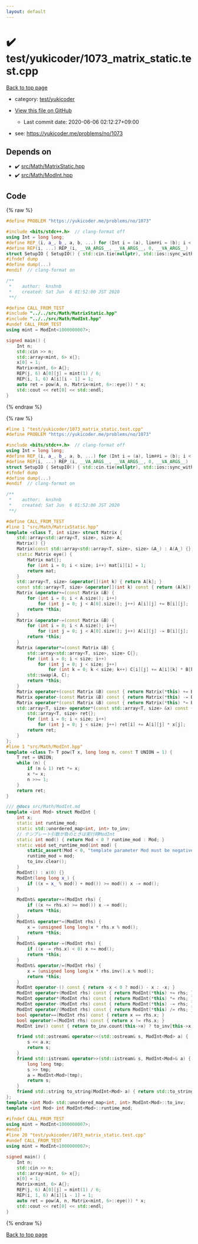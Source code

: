 ```yaml
---
layout: default
---
```


<!-- mathjax config similar to math.stackexchange -->
<script type="text/javascript" async
  src="https://cdnjs.cloudflare.com/ajax/libs/mathjax/2.7.5/MathJax.js?config=TeX-MML-AM_CHTML">
</script>
<script type="text/x-mathjax-config">
  MathJax.Hub.Config({
    TeX: { equationNumbers: { autoNumber: "AMS" }},
    tex2jax: {
      inlineMath: [ ['$','$'] ],
      processEscapes: true
    },
    "HTML-CSS": { matchFontHeight: false },
    displayAlign: "left",
    displayIndent: "2em"
  });
</script>

<script type="text/javascript" src="https://cdnjs.cloudflare.com/ajax/libs/jquery/3.4.1/jquery.min.js"></script>
<script src="https://cdn.jsdelivr.net/npm/jquery-balloon-js@1.1.2/jquery.balloon.min.js" integrity="sha256-ZEYs9VrgAeNuPvs15E39OsyOJaIkXEEt10fzxJ20+2I=" crossorigin="anonymous"></script>
<script type="text/javascript" src="../../../assets/js/copy-button.js"></script>
<link rel="stylesheet" href="../../../assets/css/copy-button.css" />


# :heavy_check_mark: test/yukicoder/1073_matrix_static.test.cpp

<a href="../../../index.html">Back to top page</a>

* category: <a href="../../../index.html#de60e5ba474ac43bf7562c10f5977e2d">test/yukicoder</a>
* <a href="{{ site.github.repository_url }}/blob/master/test/yukicoder/1073_matrix_static.test.cpp">View this file on GitHub</a>
    - Last commit date: 2020-06-06 02:12:27+09:00


* see: <a href="https://yukicoder.me/problems/no/1073">https://yukicoder.me/problems/no/1073</a>


## Depends on

* :heavy_check_mark: <a href="../../../library/src/Math/MatrixStatic.hpp.html">src/Math/MatrixStatic.hpp</a>
* :heavy_check_mark: <a href="../../../library/src/Math/ModInt.hpp.html">src/Math/ModInt.hpp</a>


## Code

<a id="unbundled"></a>
{% raw %}
```cpp
#define PROBLEM "https://yukicoder.me/problems/no/1073"

#include <bits/stdc++.h>  // clang-format off
using Int = long long;
#define REP_(i, a_, b_, a, b, ...) for (Int i = (a), lim##i = (b); i < lim##i; i++)
#define REP(i, ...) REP_(i, __VA_ARGS__, __VA_ARGS__, 0, __VA_ARGS__)
struct SetupIO { SetupIO() { std::cin.tie(nullptr), std::ios::sync_with_stdio(false), std::cout << std::fixed << std::setprecision(13); } } setup_io;
#ifndef dump
#define dump(...)
#endif  // clang-format on

/**
 *    author:  knshnb
 *    created: Sat Jun  6 01:52:00 JST 2020
 **/

#define CALL_FROM_TEST
#include "../../src/Math/MatrixStatic.hpp"
#include "../../src/Math/ModInt.hpp"
#undef CALL_FROM_TEST
using mint = ModInt<1000000007>;

signed main() {
    Int n;
    std::cin >> n;
    std::array<mint, 6> x{};
    x[0] = 1;
    Matrix<mint, 6> A{};
    REP(j, 6) A[0][j] = mint(1) / 6;
    REP(i, 1, 6) A[i][i - 1] = 1;
    auto ret = pow(A, n, Matrix<mint, 6>::eye()) * x;
    std::cout << ret[0] << std::endl;
}

```
{% endraw %}

<a id="bundled"></a>
{% raw %}
```cpp
#line 1 "test/yukicoder/1073_matrix_static.test.cpp"
#define PROBLEM "https://yukicoder.me/problems/no/1073"

#include <bits/stdc++.h>  // clang-format off
using Int = long long;
#define REP_(i, a_, b_, a, b, ...) for (Int i = (a), lim##i = (b); i < lim##i; i++)
#define REP(i, ...) REP_(i, __VA_ARGS__, __VA_ARGS__, 0, __VA_ARGS__)
struct SetupIO { SetupIO() { std::cin.tie(nullptr), std::ios::sync_with_stdio(false), std::cout << std::fixed << std::setprecision(13); } } setup_io;
#ifndef dump
#define dump(...)
#endif  // clang-format on

/**
 *    author:  knshnb
 *    created: Sat Jun  6 01:52:00 JST 2020
 **/

#define CALL_FROM_TEST
#line 1 "src/Math/MatrixStatic.hpp"
template <class T, int size> struct Matrix {
    std::array<std::array<T, size>, size> A;
    Matrix() {}
    Matrix(const std::array<std::array<T, size>, size> &A_) : A(A_) {}
    static Matrix eye() {
        Matrix mat{};
        for (int i = 0; i < size; i++) mat[i][i] = 1;
        return mat;
    }
    std::array<T, size> &operator[](int k) { return A[k]; }
    const std::array<T, size> &operator[](int k) const { return (A[k]); }
    Matrix &operator+=(const Matrix &B) {
        for (int i = 0; i < A.size(); i++)
            for (int j = 0; j < A[0].size(); j++) A[i][j] += B[i][j];
        return *this;
    }
    Matrix &operator-=(const Matrix &B) {
        for (int i = 0; i < A.size(); i++)
            for (int j = 0; j < A[0].size(); j++) A[i][j] -= B[i][j];
        return *this;
    }
    Matrix &operator*=(const Matrix &B) {
        std::array<std::array<T, size>, size> C{};
        for (int i = 0; i < size; i++)
            for (int j = 0; j < size; j++)
                for (int k = 0; k < size; k++) C[i][j] += A[i][k] * B[k][j];
        std::swap(A, C);
        return *this;
    }
    Matrix operator+(const Matrix &B) const { return Matrix(*this) += B; }
    Matrix operator-(const Matrix &B) const { return Matrix(*this) -= B; }
    Matrix operator*(const Matrix &B) const { return Matrix(*this) *= B; }
    std::array<T, size> operator*(const std::array<T, size> &x) const {
        std::array<T, size> ret{};
        for (int i = 0; i < size; i++)
            for (int j = 0; j < size; j++) ret[i] += A[i][j] * x[j];
        return ret;
    }
};
#line 1 "src/Math/ModInt.hpp"
template <class T> T pow(T x, long long n, const T UNION = 1) {
    T ret = UNION;
    while (n) {
        if (n & 1) ret *= x;
        x *= x;
        n >>= 1;
    }
    return ret;
}

/// @docs src/Math/ModInt.md
template <int Mod> struct ModInt {
    int x;
    static int runtime_mod;
    static std::unordered_map<int, int> to_inv;
    // テンプレート引数が負のときは実行時ModInt
    static int mod() { return Mod < 0 ? runtime_mod : Mod; }
    static void set_runtime_mod(int mod) {
        static_assert(Mod < 0, "template parameter Mod must be negative for runtime ModInt");
        runtime_mod = mod;
        to_inv.clear();
    }
    ModInt() : x(0) {}
    ModInt(long long x_) {
        if ((x = x_ % mod() + mod()) >= mod()) x -= mod();
    }

    ModInt& operator+=(ModInt rhs) {
        if ((x += rhs.x) >= mod()) x -= mod();
        return *this;
    }
    ModInt& operator*=(ModInt rhs) {
        x = (unsigned long long)x * rhs.x % mod();
        return *this;
    }
    ModInt& operator-=(ModInt rhs) {
        if ((x -= rhs.x) < 0) x += mod();
        return *this;
    }
    ModInt& operator/=(ModInt rhs) {
        x = (unsigned long long)x * rhs.inv().x % mod();
        return *this;
    }
    ModInt operator-() const { return -x < 0 ? mod() - x : -x; }
    ModInt operator+(ModInt rhs) const { return ModInt(*this) += rhs; }
    ModInt operator*(ModInt rhs) const { return ModInt(*this) *= rhs; }
    ModInt operator-(ModInt rhs) const { return ModInt(*this) -= rhs; }
    ModInt operator/(ModInt rhs) const { return ModInt(*this) /= rhs; }
    bool operator==(ModInt rhs) const { return x == rhs.x; }
    bool operator!=(ModInt rhs) const { return x != rhs.x; }
    ModInt inv() const { return to_inv.count(this->x) ? to_inv[this->x] : (to_inv[this->x] = pow(*this, mod() - 2).x); }

    friend std::ostream& operator<<(std::ostream& s, ModInt<Mod> a) {
        s << a.x;
        return s;
    }
    friend std::istream& operator>>(std::istream& s, ModInt<Mod>& a) {
        long long tmp;
        s >> tmp;
        a = ModInt<Mod>(tmp);
        return s;
    }
    friend std::string to_string(ModInt<Mod> a) { return std::to_string(a.x); }
};
template <int Mod> std::unordered_map<int, int> ModInt<Mod>::to_inv;
template <int Mod> int ModInt<Mod>::runtime_mod;

#ifndef CALL_FROM_TEST
using mint = ModInt<1000000007>;
#endif
#line 20 "test/yukicoder/1073_matrix_static.test.cpp"
#undef CALL_FROM_TEST
using mint = ModInt<1000000007>;

signed main() {
    Int n;
    std::cin >> n;
    std::array<mint, 6> x{};
    x[0] = 1;
    Matrix<mint, 6> A{};
    REP(j, 6) A[0][j] = mint(1) / 6;
    REP(i, 1, 6) A[i][i - 1] = 1;
    auto ret = pow(A, n, Matrix<mint, 6>::eye()) * x;
    std::cout << ret[0] << std::endl;
}

```
{% endraw %}

<a href="../../../index.html">Back to top page</a>

